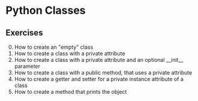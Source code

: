 # Python Classes
## Exercises
0. How to create an "empty" class
1. How to create a class with a private attribute
2. How to create a class with a private attribute and an optional \_\_init\_\_ parameter
3. How to create a class with a public method, that uses a private attribute
4. How to create a getter and setter for a private instance attribute of a class
5. How to create a method that prints the object

